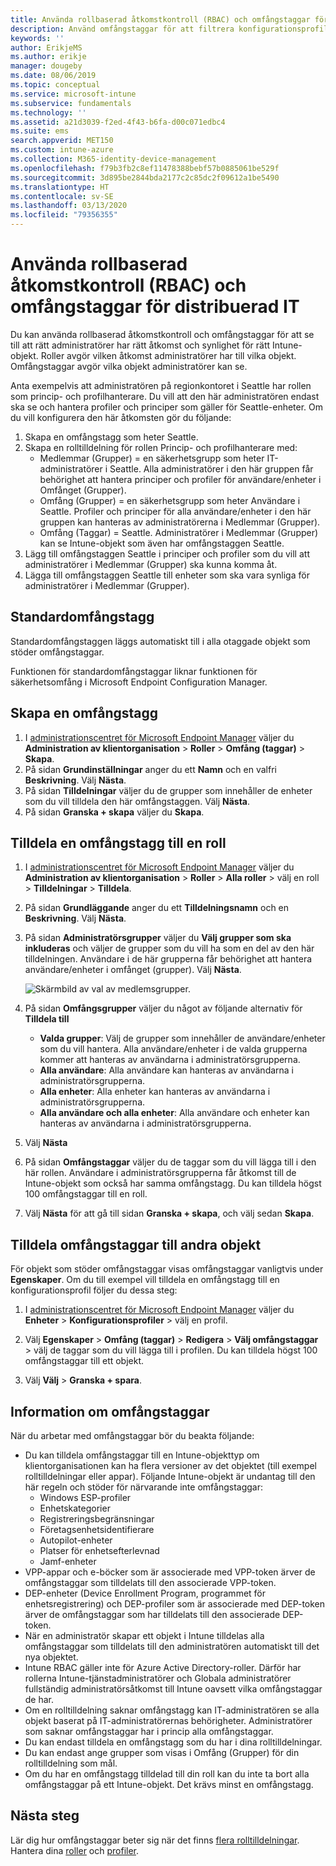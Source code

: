 ```yaml
---
title: Använda rollbaserad åtkomstkontroll (RBAC) och omfångstaggar för distribuerad IT i Intune | Microsoft Docs
description: Använd omfångstaggar för att filtrera konfigurationsprofiler för specifika roller.
keywords: ''
author: ErikjeMS
ms.author: erikje
manager: dougeby
ms.date: 08/06/2019
ms.topic: conceptual
ms.service: microsoft-intune
ms.subservice: fundamentals
ms.technology: ''
ms.assetid: a21d3039-f2ed-4f43-b6fa-d00c071edbc4
ms.suite: ems
search.appverid: MET150
ms.custom: intune-azure
ms.collection: M365-identity-device-management
ms.openlocfilehash: f79b3fb2c8ef11478388bebf57b0885061be529f
ms.sourcegitcommit: 3d895be2844bda2177c2c85dc2f09612a1be5490
ms.translationtype: HT
ms.contentlocale: sv-SE
ms.lasthandoff: 03/13/2020
ms.locfileid: "79356355"
---
```

# <a name="use-role-based-access-control-rbac-and-scope-tags-for-distributed-it"></a>Använda rollbaserad åtkomstkontroll (RBAC) och omfångstaggar för distribuerad IT

Du kan använda rollbaserad åtkomstkontroll och omfångstaggar för att se till att rätt administratörer har rätt åtkomst och synlighet för rätt Intune-objekt. Roller avgör vilken åtkomst administratörer har till vilka objekt. Omfångstaggar avgör vilka objekt administratörer kan se.

Anta exempelvis att administratören på regionkontoret i Seattle har rollen som princip- och profilhanterare. Du vill att den här administratören endast ska se och hantera profiler och principer som gäller för Seattle-enheter. Om du vill konfigurera den här åtkomsten gör du följande:

1. Skapa en omfångstagg som heter Seattle.
2. Skapa en rolltilldelning för rollen Princip- och profilhanterare med: 
    - Medlemmar (Grupper) = en säkerhetsgrupp som heter IT-administratörer i Seattle. Alla administratörer i den här gruppen får behörighet att hantera principer och profiler för användare/enheter i Omfånget (Grupper).
    - Omfång (Grupper) = en säkerhetsgrupp som heter Användare i Seattle. Profiler och principer för alla användare/enheter i den här gruppen kan hanteras av administratörerna i Medlemmar (Grupper). 
    - Omfång (Taggar) = Seattle. Administratörer i Medlemmar (Grupper) kan se Intune-objekt som även har omfångstaggen Seattle.
3. Lägg till omfångstaggen Seattle i principer och profiler som du vill att administratörer i Medlemmar (Grupper) ska kunna komma åt.
4. Lägga till omfångstaggen Seattle till enheter som ska vara synliga för administratörer i Medlemmar (Grupper). 

## <a name="default-scope-tag"></a>Standardomfångstagg
Standardomfångstaggen läggs automatiskt till i alla otaggade objekt som stöder omfångstaggar.

Funktionen för standardomfångstaggar liknar funktionen för säkerhetsomfång i Microsoft Endpoint Configuration Manager. 

## <a name="to-create-a-scope-tag"></a>Skapa en omfångstagg

1. I [administrationscentret för Microsoft Endpoint Manager](https://go.microsoft.com/fwlink/?linkid=2109431) väljer du **Administration av klientorganisation** > **Roller** > **Omfång (taggar)**  > **Skapa**.
2. På sidan **Grundinställningar** anger du ett **Namn** och en valfri **Beskrivning**. Välj **Nästa**.
3. På sidan **Tilldelningar** väljer du de grupper som innehåller de enheter som du vill tilldela den här omfångstaggen. Välj **Nästa**.
4. På sidan **Granska + skapa** väljer du **Skapa**.

## <a name="to-assign-a-scope-tag-to-a-role"></a>Tilldela en omfångstagg till en roll

1. I [administrationscentret för Microsoft Endpoint Manager](https://go.microsoft.com/fwlink/?linkid=2109431) väljer du **Administration av klientorganisation** > **Roller** > **Alla roller** > välj en roll > **Tilldelningar** > **Tilldela**.
2. På sidan **Grundläggande** anger du ett **Tilldelningsnamn** och en **Beskrivning**. Välj **Nästa**.
3. På sidan **Administratörsgrupper** väljer du **Välj grupper som ska inkluderas** och väljer de grupper som du vill ha som en del av den här tilldelningen. Användare i de här grupperna får behörighet att hantera användare/enheter i omfånget (grupper). Välj **Nästa**.

    ![Skärmbild av val av medlemsgrupper.](./media/scope-tags/select-member-groups.png)

4. På sidan **Omfångsgrupper** väljer du något av följande alternativ för **Tilldela till**
    - **Valda grupper**: Välj de grupper som innehåller de användare/enheter som du vill hantera. Alla användare/enheter i de valda grupperna kommer att hanteras av användarna i administratörsgrupperna.
    - **Alla användare**: Alla användare kan hanteras av användarna i administratörsgrupperna.
    - **Alla enheter**: Alla enheter kan hanteras av användarna i administratörsgrupperna.
    - **Alla användare och alla enheter**: Alla användare och enheter kan hanteras av användarna i administratörsgrupperna.

5. Välj **Nästa**
6. På sidan **Omfångstaggar** väljer du de taggar som du vill lägga till i den här rollen. Användare i administratörsgrupperna får åtkomst till de Intune-objekt som också har samma omfångstagg. Du kan tilldela högst 100 omfångstaggar till en roll.
7. Välj **Nästa** för att gå till sidan **Granska + skapa**, och välj sedan **Skapa**.

## <a name="assign-scope-tags-to-other-objects"></a>Tilldela omfångstaggar till andra objekt

För objekt som stöder omfångstaggar visas omfångstaggar vanligtvis under **Egenskaper**. Om du till exempel vill tilldela en omfångstagg till en konfigurationsprofil följer du dessa steg:

1. I [administrationscentret för Microsoft Endpoint Manager](https://go.microsoft.com/fwlink/?linkid=2109431) väljer du **Enheter** > **Konfigurationsprofiler** > välj en profil.

2. Välj **Egenskaper** > **Omfång (taggar)**  > **Redigera** > **Välj omfångstaggar** > välj de taggar som du vill lägga till i profilen. Du kan tilldela högst 100 omfångstaggar till ett objekt.
4. Välj **Välj** > **Granska + spara**.

## <a name="scope-tag-details"></a>Information om omfångstaggar
När du arbetar med omfångstaggar bör du beakta följande: 

- Du kan tilldela omfångstaggar till en Intune-objekttyp om klientorganisationen kan ha flera versioner av det objektet (till exempel rolltilldelningar eller appar).
  Följande Intune-objekt är undantag till den här regeln och stöder för närvarande inte omfångstaggar:
    - Windows ESP-profiler
    - Enhetskategorier
    - Registreringsbegränsningar
    - Företagsenhetsidentifierare
    - Autopilot-enheter
    - Platser för enhetsefterlevnad
    - Jamf-enheter
- VPP-appar och e-böcker som är associerade med VPP-token ärver de omfångstaggar som tilldelats till den associerade VPP-token.
- DEP-enheter (Device Enrollment Program, programmet för enhetsregistrering) och DEP-profiler som är associerade med DEP-token ärver de omfångstaggar som har tilldelats till den associerade DEP-token.
- När en administratör skapar ett objekt i Intune tilldelas alla omfångstaggar som tilldelats till den administratören automatiskt till det nya objektet.
- Intune RBAC gäller inte för Azure Active Directory-roller. Därför har rollerna Intune-tjänstadministratörer och Globala administratörer fullständig administratörsåtkomst till Intune oavsett vilka omfångstaggar de har.
- Om en rolltilldelning saknar omfångstagg kan IT-administratören se alla objekt baserat på IT-administratörernas behörigheter. Administratörer som saknar omfångstaggar har i princip alla omfångstaggar.
- Du kan endast tilldela en omfångstagg som du har i dina rolltilldelningar.
- Du kan endast ange grupper som visas i Omfång (Grupper) för din rolltilldelning som mål.
- Om du har en omfångstagg tilldelad till din roll kan du inte ta bort alla omfångstaggar på ett Intune-objekt. Det krävs minst en omfångstagg.

## <a name="next-steps"></a>Nästa steg

Lär dig hur omfångstaggar beter sig när det finns [flera rolltilldelningar](role-based-access-control.md#multiple-role-assignments).
Hantera dina [roller](role-based-access-control.md) och [profiler](../configuration/device-profile-assign.md).



